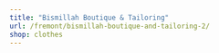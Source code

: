 ```yaml
---
title: "Bismillah Boutique & Tailoring"
url: /fremont/bismillah-boutique-and-tailoring-2/
shop: clothes
---
```

